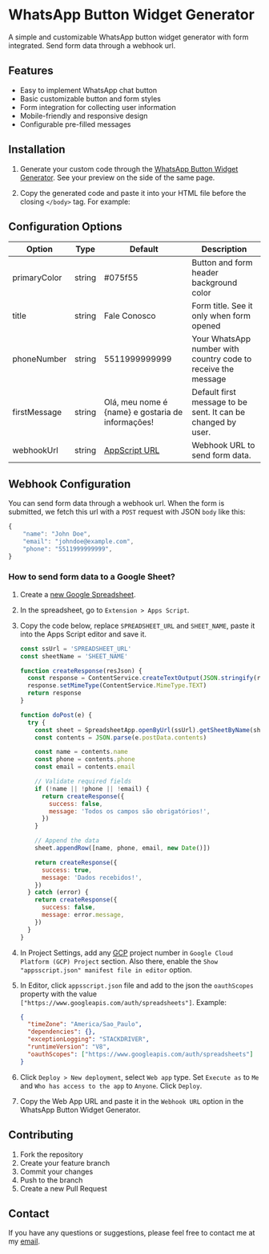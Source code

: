 # WhatsApp Button Widget Generator

A simple and customizable WhatsApp button widget generator with form integrated. Send form data through a webhook url.

## Features

- Easy to implement WhatsApp chat button
- Basic customizable button and form styles
- Form integration for collecting user information
- Mobile-friendly and responsive design
- Configurable pre-filled messages

## Installation

1. Generate your custom code through the <a href="https://whatsapp-button.pages.dev" target="_blank">WhatsApp Button Widget Generator</a>. See your preview on the side of the same page.

2. Copy the generated code and paste it into your HTML file before the closing `</body>` tag. For example:

## Configuration Options

| Option       | Type   | Default                                                                                                                             | Description                                                   |
| ------------ | ------ | ----------------------------------------------------------------------------------------------------------------------------------- | ------------------------------------------------------------- |
| primaryColor | string | #075f55                                                                                                                             | Button and form header background color                       |
| title        | string | Fale Conosco                                                                                                                        | Form title. See it only when form opened                      |
| phoneNumber  | string | 5511999999999                                                                                                                       | Your WhatsApp number with country code to receive the message |
| firstMessage | string | Olá, meu nome é {name} e gostaria de informações!                                                                                   | Default first message to be sent. It can be changed by user.  |
| webhookUrl   | string | [AppScript URL]("https://script.google.com/macros/s/AKfycby1E9BQCd5Qh-luovTfTsJk7_zYimoRNHPj4ASW61uyzSMYmbOWywW7j0frPXso1j96/exec") | Webhook URL to send form data.                                |

## Webhook Configuration

You can send form data through a webhook url. When the form is submitted, we fetch this url with a `POST` request with JSON `body` like this:

```javascript
{
    "name": "John Doe",
    "email": "johndoe@example.com",
    "phone": "5511999999999",
}
```

### How to send form data to a Google Sheet?

1.  Create a [new Google Spreadsheet](sheets.new).

2.  In the spreadsheet, go to `Extension > Apps Script`.

3.  Copy the code below, replace `SPREADSHEET_URL` and `SHEET_NAME`, paste it into the Apps Script editor and save it.

    ```javascript
    const ssUrl = 'SPREADSHEET_URL'
    const sheetName = 'SHEET_NAME'

    function createResponse(resJson) {
      const response = ContentService.createTextOutput(JSON.stringify(resJson))
      response.setMimeType(ContentService.MimeType.TEXT)
      return response
    }

    function doPost(e) {
      try {
        const sheet = SpreadsheetApp.openByUrl(ssUrl).getSheetByName(sheetName)
        const contents = JSON.parse(e.postData.contents)

        const name = contents.name
        const phone = contents.phone
        const email = contents.email

        // Validate required fields
        if (!name || !phone || !email) {
          return createResponse({
            success: false,
            message: 'Todos os campos são obrigatórios!',
          })
        }

        // Append the data
        sheet.appendRow([name, phone, email, new Date()])

        return createResponse({
          success: true,
          message: 'Dados recebidos!',
        })
      } catch (error) {
        return createResponse({
          success: false,
          message: error.message,
        })
      }
    }
    ```

4.  In Project Settings, add any [GCP](https://console.cloud.google.com/) project number in `Google Cloud Platform (GCP) Project` section. Also there, enable the `Show "appsscript.json" manifest file in editor` option.

5.  In Editor, click `appsscript.json` file and add to the json the `oauthScopes` property with the value `["https://www.googleapis.com/auth/spreadsheets"]`. Example:

    ```json
    {
      "timeZone": "America/Sao_Paulo",
      "dependencies": {},
      "exceptionLogging": "STACKDRIVER",
      "runtimeVersion": "V8",
      "oauthScopes": ["https://www.googleapis.com/auth/spreadsheets"]
    }
    ```

6.  Click `Deploy > New deployment`, select `Web app` type. Set `Execute as` to `Me` and `Who has access to the app` to `Anyone`. Click `Deploy`.

7.  Copy the Web App URL and paste it in the `Webhook URL` option in the WhatsApp Button Widget Generator.

## Contributing

1. Fork the repository
2. Create your feature branch
3. Commit your changes
4. Push to the branch
5. Create a new Pull Request

## Contact

If you have any questions or suggestions, please feel free to contact me at my [email](mailto:gui.soliveiras@gmail.com).
